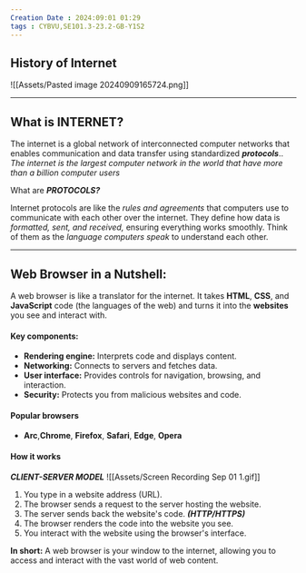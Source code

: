 ```yaml
---
Creation Date : 2024:09:01 01:29
tags : CYBVU,SE101.3-23.2-GB-Y1S2
---
```

## History of Internet

![[Assets/Pasted image 20240909165724.png]]

---
## What is INTERNET?
The internet is a global network of interconnected computer networks that enables communication and data transfer using standardized ***protocols***.. *The internet is the largest computer network in the world that have more than a billion computer users*

What are ***PROTOCOLS?***

Internet protocols are like the *rules and agreements* that computers use to communicate with each other over the internet. They define how data is *formatted, sent, and received,* ensuring everything works smoothly. Think of them as the *language computers speak* to understand each other.

---

## Web Browser in a Nutshell:

A web browser is like a translator for the internet. It takes **HTML**, **CSS**, and **JavaScript** code (the languages of the web) and turns it into the **websites** you see and interact with.

#### Key components:

* **Rendering engine:** Interprets code and displays content.
* **Networking:** Connects to servers and fetches data.
* **User interface:** Provides controls for navigation, browsing, and interaction.
* **Security:** Protects you from malicious websites and code.

#### Popular browsers

* **Arc**,**Chrome**, **Firefox**, **Safari**, **Edge**, **Opera**

#### How it works
***CLIENT-SERVER MODEL***
![[Assets/Screen Recording Sep 01 1.gif]]
1. You type in a website address (URL).
2. The browser sends a request to the server hosting the website.
3. The server sends back the website's code. ***(HTTP/HTTPS)***
4. The browser renders the code into the website you see.
5. You interact with the website using the browser's interface.

**In short:** A web browser is your window to the internet, allowing you to access and interact with the vast world of web content. 
